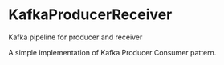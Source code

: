 # KafkaProducerReceiver
Kafka pipeline for producer and receiver

A simple implementation of Kafka Producer Consumer pattern.
